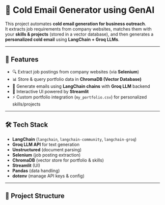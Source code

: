 # 📧 Cold Email Generator using GenAI

This project automates **cold email generation for business outreach**.  
It extracts job requirements from company websites, matches them with your **skills & projects** (stored in a vector database), and then generates a **personalized cold email** using **LangChain + Groq LLMs**.

---

## 📌 Features

- 🔍 Extract job postings from company websites (via **Selenium**)  
- 📊 Store & query portfolio data in **ChromaDB (Vector Database)**  
- 🧠 Generate emails using **LangChain chains** with **Groq LLM** backend  
- 🎨 Interactive UI powered by **Streamlit**  
- ⚡ Custom portfolio integration (`my_portfolio.csv`) for personalized skills/projects  

---

## 🛠️ Tech Stack

- **LangChain** (`langchain`, `langchain-community`, `langchain-groq`)  
- **Groq LLM API** for text generation  
- **Unstructured** (document parsing)  
- **Selenium** (job posting extraction)  
- **ChromaDB** (vector store for portfolio & skills)  
- **Streamlit** (UI)  
- **Pandas** (data handling)  
- **dotenv** (manage API keys & config)  

---

## 📂 Project Structure

